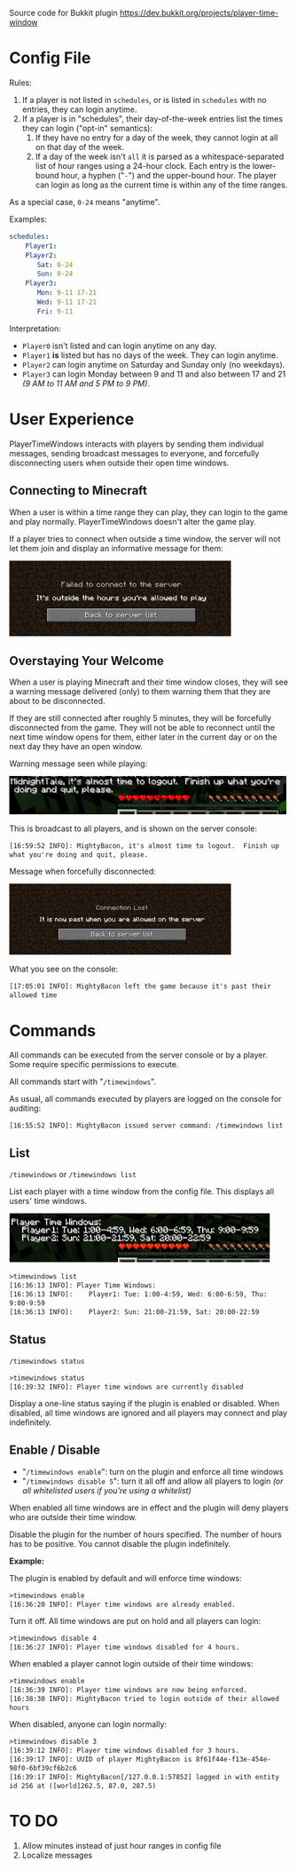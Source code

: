 Source code for Bukkit plugin https://dev.bukkit.org/projects/player-time-window

# Config File

Rules:
1. If a player is not listed in `schedules`, or is listed in `schedules`
with no entries, they can login anytime.
1. If a player is in "schedules", their day-of-the-week entries
list the times they can login ("opt-in" semantics):
   1. If they have no entry for a day of the week, they cannot login at all
      on that day of the week.
   1. If a day of the week isn't `all` it is parsed as a whitespace-separated
      list of hour ranges using a 24-hour clock.  Each entry is the lower-bound
      hour, a hyphen ("`-`") and the upper-bound hour. The player can login as
      long as the current time is within any of the time ranges.

As a special case, `0-24` means "anytime".

Examples:

```yaml
schedules:
    Player1:
    Player2:
       Sat: 0-24
       Sun: 0-24
    Player3:
       Mon: 9-11 17-21
       Wed: 9-11 17-21
       Fri: 9-11
```

Interpretation:

* `Player0` isn't listed and can login anytime on any day.
* `Player1` **is** listed but has no days of the week.  They can login anytime.
* `Player2` can login anytime on Saturday and Sunday only (no weekdays).
* `Player3` can login Monday between 9 and 11 and also between 17 and 21
  *(9 AM to 11 AM and 5 PM to 9 PM)*.


# User Experience

PlayerTimeWindows interacts with players by sending them individual messages,
sending broadcast messages to everyone, and forcefully disconnecting users
when outside their open time windows.


## Connecting to Minecraft

When a user is within a time range they can play, they can login to the game
and play normally.  PlayerTimeWindows doesn't alter the game play.

If a player tries to connect when outside a time window, the server will not
let them join and display an informative message for them:

![Info msg](wiki/joindenied.png)


## Overstaying Your Welcome

When a user is playing Minecraft and their time window closes, they will see
a warning message delivered (only) to them warning them that they are about
to be disconnected.

If they are still connected after roughly 5 minutes, they will be forcefully
disconnected from the game.  They will not be able to reconnect until the next
time window opens for them, either later in the current day or on the next day
they have an open window.

Warning message seen while playing:

![warn msg](wiki/warnquit.png)

This is broadcast to all players, and is shown on the server console:

```
[16:59:52 INFO]: MightyBacon, it's almost time to logout.  Finish up what you're doing and quit, please.
```

Message when forcefully disconnected:

![force disconnect](wiki/forcequit.png)

What you see on the console:

```
[17:05:01 INFO]: MightyBacon left the game because it's past their allowed time
```



# Commands

All commands can be executed from the server console or by a player.  Some
require specific permissions to execute.

All commands start with "`/timewindows`".

As usual, all commands executed by players are logged on the console for auditing:

```
[16:55:52 INFO]: MightyBacon issued server command: /timewindows list
```


## List

`/timewindows` or `/timewindows list`

List each player with a time window from the config file.  This displays all users' time windows.

![list](wiki/list.png)

```
>timewindows list
[16:36:13 INFO]: Player Time Windows:
[16:36:13 INFO]:    Player1: Tue: 1:00-4:59, Wed: 6:00-6:59, Thu: 9:00-9:59
[16:36:13 INFO]:    Player2: Sun: 21:00-21:59, Sat: 20:00-22:59
```


## Status

`/timewindows status`

```
>timewindows status
[16:39:32 INFO]: Player time windows are currently disabled
```

Display a one-line status saying if the plugin is enabled or disabled.  When disabled, all time windows are ignored and all players may connect and play indefinitely.


## Enable / Disable

* "`/timewindows enable`": turn on the plugin and enforce all time windows
* "`/timewindows disable 5`": turn it all off and allow all players to login *(or all whitelisted users if you're using a whitelist)*

When enabled all time windows are in effect and the plugin will deny players
who are outside their time window.

Disable the plugin for the number of hours specified.  The number of hours has
to be positive.  You cannot disable the plugin indefinitely.


**Example:**

The plugin is enabled by default and will enforce time windows:

```
>timewindows enable
[16:36:20 INFO]: Player time windows are already enabled.
```

Turn it off.  All time windows are put on hold and all players can login:

```
>timewindows disable 4
[16:36:27 INFO]: Player time windows disabled for 4 hours.
```

When enabled a player cannot login outside of their time windows:

```
>timewindows enable
[16:36:39 INFO]: Player time windows are now being enforced.
[16:38:30 INFO]: MightyBacon tried to login outside of their allowed hours
```

When disabled, anyone can login normally:

```
>timewindows disable 3
[16:39:12 INFO]: Player time windows disabled for 3 hours.
[16:39:17 INFO]: UUID of player MightyBacon is 8f61f44e-f13e-454e-98f0-6bf39cf6b2c6
[16:39:17 INFO]: MightyBacon[/127.0.0.1:57852] logged in with entity id 256 at ([world]262.5, 87.0, 287.5)
```


# TO DO

1. Allow minutes instead of just hour ranges in config file
1. Localize messages
